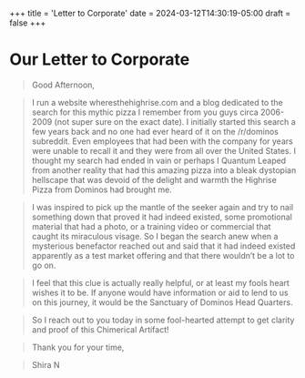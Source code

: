 +++
title = 'Letter to Corporate'
date = 2024-03-12T14:30:19-05:00
draft = false
+++

# Our Letter to Corporate

>Good Afternoon,


> I run a website wheresthehighrise.com and a blog dedicated to the search for this mythic pizza I remember from you guys circa 2006-2009 (not super sure on the exact date). I initially started this search a few years back and no one had ever heard of it on the /r/dominos subreddit. Even employees that had been with the company for years were unable to recall it and they were from all over the United States. I thought my search had ended in vain or perhaps I Quantum Leaped from another reality that had this amazing pizza into a bleak dystopian hellscape that was devoid of the delight and warmth the Highrise Pizza from Dominos had brought me.

> I was inspired to pick up the mantle of the seeker again and try to nail something down that proved it had indeed existed, some promotional material that had a photo, or a training video or commercial that caught its miraculous visage. So I began the search anew when a mysterious benefactor reached out and said that it had indeed existed apparently as a test market offering and that there wouldn’t be a lot to go on. 

> I feel that this clue is actually really helpful, or at least my fools heart wishes it to be. If anyone would have information or aid to lend to us on this journey, it would be the Sanctuary of Dominos Head Quarters. 

> So I reach out to you today in some fool-hearted attempt to get clarity and proof of this Chimerical Artifact!

> Thank you for your time,


> Shira N